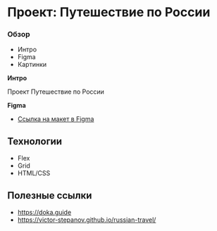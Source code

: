 # Проект: Путешествие по России

### Обзор

- Интро
- Figma
- Картинки

**Интро**

Проект Путешествие по России

**Figma**

- [Ссылка на макет в Figma](https://www.figma.com/file/5S2WSbEFL6awjVWJ0NWL8Q/Sprint-3_-Russia-_-desktop-mobile?node-id=28503%3A0)

## Технологии

- Flex
- Grid
- HTML/CSS

## Полезные ссылки

- https://doka.guide
- https://victor-stepanov.github.io/russian-travel/